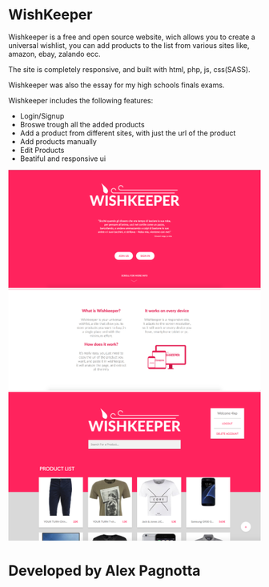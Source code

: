 # WishKeeper

Wishkeeper is a free and open source website, wich allows you to create a universal wishlist, you can add products to the list from various sites like, amazon, ebay, zalando ecc.

The site is completely responsive, and built with html, php, js, css(SASS).

Wishkeeper was also the essay for my high schools finals exams.

Wishkeeper includes the following features:
* Login/Signup 
* Broswe trough all the added products
* Add a product from different sites, with just the url of the product
* Add products manually
* Edit Products
* Beatiful and responsive ui

![Preview1](Wishkeeper-Images/1%20-%20oJqENny.png)
![Preview2](Wishkeeper-Images/2%20-%20rGVsPV3.png)
![Preview3](Wishkeeper-Images/3%20-%20ye625QY.png)


# Developed by Alex Pagnotta
